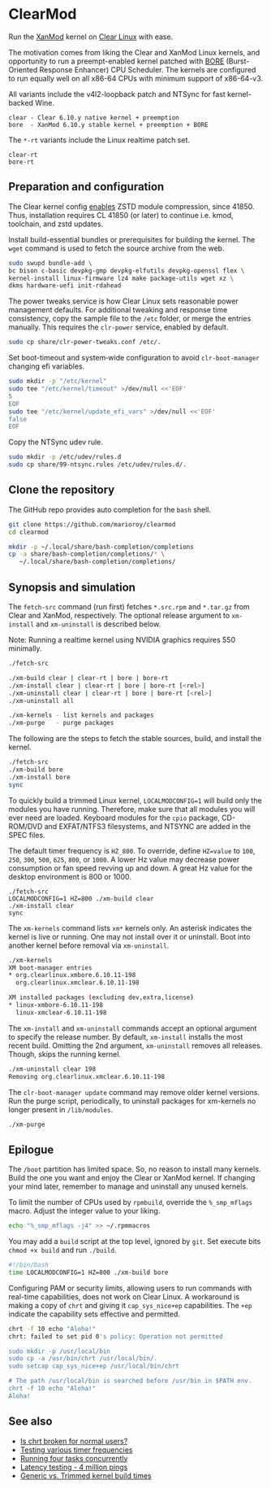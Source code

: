 # ClearMod

Run the [XanMod](https://github.com/xanmod) kernel on [Clear Linux](https://www.clearlinux.org) with ease.

The motivation comes from liking the Clear and XanMod Linux kernels, and opportunity to run a preempt-enabled kernel patched with [BORE](https://github.com/firelzrd/bore-scheduler) (Burst-Oriented Response Enhancer) CPU Scheduler. The kernels are configured to run equally well on all x86-64 CPUs with minimum support of x86-64-v3.

All variants include the v4l2-loopback patch and NTSync for fast kernel-backed Wine.

```text
clear - Clear 6.10.y native kernel + preemption
bore  - XanMod 6.10.y stable kernel + preemption + BORE
```

The `*-rt` variants include the Linux realtime patch set.

```text
clear-rt
bore-rt
```

## Preparation and configuration

The Clear kernel config [enables](https://github.com/clearlinux-pkgs/linux/commit/2918f672) ZSTD module compression, since 41850. Thus, installation requires CL 41850 (or later) to continue i.e. kmod, toolchain, and zstd updates.

Install build-essential bundles or prerequisites for building the kernel.
The `wget` command is used to fetch the source archive from the web.

```bash
sudo swupd bundle-add \
bc bison c-basic devpkg-gmp devpkg-elfutils devpkg-openssl flex \
kernel-install linux-firmware lz4 make package-utils wget xz \
dkms hardware-uefi init-rdahead
```

The power tweaks service is how Clear Linux sets reasonable power management
defaults. For additional tweaking and response time consistency, copy the
sample file to the `/etc` folder, or merge the entries manually. This requires
the `clr-power` service, enabled by default.

```bash
sudo cp share/clr-power-tweaks.conf /etc/.
```

Set boot-timeout and system‐wide configuration to avoid `clr‐boot‐manager`
changing efi variables.

```bash
sudo mkdir -p "/etc/kernel"
sudo tee "/etc/kernel/timeout" >/dev/null <<'EOF'
5
EOF
sudo tee "/etc/kernel/update_efi_vars" >/dev/null <<'EOF'
false
EOF
```

Copy the NTSync udev rule.

```bash
sudo mkdir -p /etc/udev/rules.d
sudo cp share/99-ntsync.rules /etc/udev/rules.d/.
```

## Clone the repository

The GitHub repo provides auto completion for the `bash` shell.

```bash
git clone https://github.com/marioroy/clearmod
cd clearmod

mkdir -p ~/.local/share/bash-completion/completions
cp -a share/bash-completion/completions/* \
   ~/.local/share/bash-completion/completions/
```

## Synopsis and simulation

The `fetch-src` command (run first) fetches `*.src.rpm` and `*.tar.gz` from
Clear and XanMod, respectively. The optional release argument to `xm-install`
and `xm-uninstall` is described below.

Note: Running a realtime kernel using NVIDIA graphics requires 550 minimally.

```bash
./fetch-src

./xm-build clear | clear-rt | bore | bore-rt
./xm-install clear | clear-rt | bore | bore-rt [<rel>]
./xm-uninstall clear | clear-rt | bore | bore-rt [<rel>]
./xm-uninstall all

./xm-kernels - list kernels and packages
./xm-purge   - purge packages
```

The following are the steps to fetch the stable sources, build, and
install the kernel.

```bash
./fetch-src
./xm-build bore
./xm-install bore
sync
```

To quickly build a trimmed Linux kernel, `LOCALMODCONFIG=1` will build only
the modules you have running. Therefore, make sure that all modules you will
ever need are loaded. Keyboard modules for the `cpio` package, CD-ROM/DVD and
EXFAT/NTFS3 filesystems, and NTSYNC are added in the SPEC files.

The default timer frequency is `HZ_800`. To override, define `HZ=value` to
`100`, `250`, `300`, `500`, `625`, `800`, or `1000`. A lower Hz value
may decrease power consumption or fan speed revving up and down. A great Hz
value for the desktop environment is 800 or 1000.

```text
./fetch-src
LOCALMODCONFIG=1 HZ=800 ./xm-build clear
./xm-install clear
sync
```

The `xm-kernels` command lists `xm*` kernels only. An asterisk indicates
the kernel is live or running. One may not install over it or uninstall.
Boot into another kernel before removal via `xm-uninstall`.

```bash
./xm-kernels 
XM boot-manager entries
* org.clearlinux.xmbore.6.10.11-198
  org.clearlinux.xmclear.6.10.11-198

XM installed packages (excluding dev,extra,license)
* linux-xmbore-6.10.11-198
  linux-xmclear-6.10.11-198
```

The `xm-install` and `xm-uninstall` commands accept an optional argument to
specify the release number. By default, `xm-install` installs the most recent
build. Omitting the 2nd argument, `xm-uninstall` removes all releases.
Though, skips the running kernel.

```bash
./xm-uninstall clear 198
Removing org.clearlinux.xmclear.6.10.11-198
```

The `clr-boot-manager update` command may remove older kernel versions.
Run the purge script, periodically, to uninstall packages for xm-kernels
no longer present in `/lib/modules`.

```bash
./xm-purge
```

## Epilogue

The `/boot` partition has limited space. So, no reason to install many kernels.
Build the one you want and enjoy the Clear or XanMod kernel. If changing your
mind later, remember to manage and uninstall any unused kernels.

To limit the number of CPUs used by `rpmbuild`, override the `%_smp_mflags`
macro. Adjust the integer value to your liking.

```bash
echo "%_smp_mflags -j4" >> ~/.rpmmacros
```

You may add a `build` script at the top level, ignored by `git`.
Set execute bits `chmod +x build` and run `./build`.

```bash
#!/bin/bash
time LOCALMODCONFIG=1 HZ=800 ./xm-build bore
```

Configuring PAM or security limits, allowing users to run commands with
real-time capabilities, does not work on Clear Linux. A workaround is making
a copy of `chrt` and giving it `cap_sys_nice+ep` capabilities. The `+ep`
indicate the capability sets effective and permitted.

```bash
chrt -f 10 echo "Aloha!"
chrt: failed to set pid 0's policy: Operation not permitted

sudo mkdir -p /usr/local/bin
sudo cp -a /usr/bin/chrt /usr/local/bin/.
sudo setcap cap_sys_nice+ep /usr/local/bin/chrt

# The path /usr/local/bin is searched before /usr/bin in $PATH env.
chrt -f 10 echo "Aloha!"
Aloha!
```

## See also

* [Is chrt broken for normal users?](https://github.com/clearlinux/distribution/issues/2962)
* [Testing various timer frequencies](https://gist.github.com/marioroy/f383f1e9f18498a251beb5c0a9f33dcf)
* [Running four tasks concurrently](https://community.clearlinux.org/t/nvidia-and-xanmod-cl-updates/9299/28?u=marioroy)
* [Latency testing - 4 million pings](https://gist.github.com/marioroy/5b36c9b650cb2af42e702922a8466d69)
* [Generic vs. Trimmed kernel build times](https://community.clearlinux.org/t/nvidia-and-xanmod-cl-updates/9299/15?u=marioroy)

